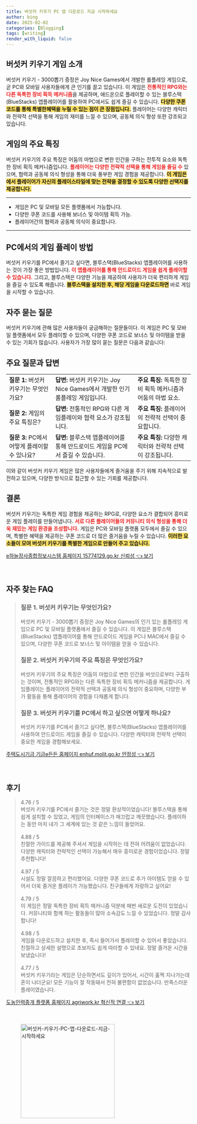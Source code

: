 ```yaml
---
title: 버섯커 키우기 PC 앱 다운로드 지금 시작하세요
author: bing
date: 2025-02-02
categories: [Blogging]
tags: [writing]
render_with_liquid: false
---
```



<h2 id='버섯커_키우기_게임소개'>버섯커 키우기 게임 소개</h2>

<p>버섯커 키우기 - 3000뽑기 증정은 Joy Nice Games에서 개발한 롤플레잉 게임으로, 곧 PC와 모바일 사용자들에게 큰 인기를 끌고 있습니다. 이 게임은 <b><span style="color: #ee2323;">전통적인 RPG와는 다른 독특한 장비 획득 메커니즘</span></b>을 제공하며, 애드온으로 플레이할 수 있는 블루스택(BlueStacks) 앱플레이어를 활용하여 PC에서도 쉽게 즐길 수 있습니다. <b><span style="background-color: #ffe066;">다양한 쿠폰 코드를 통해 특별한혜택을 누릴 수 있는 점이 큰 장점입니다.</span></b> 플레이어는 다양한 캐릭터와 전략적 선택을 통해 게임의 재미를 느낄 수 있으며, 공동체 의식 형성 또한 강조되고 있습니다.</p>

<h2 id='게임의_주요특징'>게임의 주요 특징</h2>

<p>버섯커 키우기의 주요 특징은 어둠의 마법으로 변한 인간을 구하는 전투적 요소와 독특한 장비 획득 메커니즘입니다. <b><span style="color: #ee2323;">플레이어는 다양한 전략적 선택을 통해 게임을 즐길 수</span></b> 있으며, 협력과 공동체 의식 형성을 통해 더욱 풍부한 게임 경험을 제공합니다. <b><span style="background-color: #ffe066;">이 게임은에서 플레이어가 자신의 플레이스타일에 맞는 전략을 결정할 수 있도록 다양한 선택지를 제공합니다.</span></b></p>

<hr />

<ul>
    <li>게임은 PC 및 모바일 모든 플랫폼에서 가능합니다.</li>
    <li>다양한 쿠폰 코드를 사용해 보너스 및 아이템 획득 가능.</li>
    <li>플레이어간의 협력과 공동체 의식이 중요합니다.</li>
</ul>

<hr />

<h2 id='PC에서의_게임플레이'>PC에서의 게임 플레이 방법</h2>

<p>버섯커 키우기를 PC에서 즐기고 싶다면, 블루스택(BlueStacks) 앱플레이어를 사용하는 것이 가장 좋은 방법입니다. <b><span style="color: #ee2323;">이 앱플레이어를 통해 안드로이드 게임을 쉽게 플레이할 수 있습니다.</span></b> 그리고, 블루스택은 다양한 기능을 제공하여 사용자가 더욱 편리하게 게임을 즐길 수 있도록 해줍니다. <b><span style="background-color: #ffe066;">블루스택을 설치한 후, 해당 게임을 다운로드하면</span></b> 바로 게임을 시작할 수 있습니다.</p>

<h2 id='자주_묻는_질문'>자주 묻는 질문</h2>

<p>버섯커 키우기에 관해 많은 사용자들이 궁금해하는 질문들이다. 이 게임은 PC 및 모바일 플랫폼에서 모두 플레이할 수 있으며, 다양한 쿠폰 코드로 보너스 및 아이템을 받을 수 있는 기회가 많습니다. 사용자가 가장 많이 묻는 질문은 다음과 같습니다:</p>

<h2 id='주요_질문_답변'>주요 질문과 답변</h2>

<table>
    <tr>
        <td><b>질문 1:</b> 버섯커 키우기는 무엇인가요?</td>
        <td><b>답변:</b> 버섯커 키우기는 Joy Nice Games에서 개발한 인기 롤플레잉 게임입니다.</td>
        <td><b>주요 특징:</b> 독특한 장비 획득 메커니즘과 어둠의 마법 요소.</td>
    </tr>
    <tr>
        <td><b>질문 2:</b> 게임의 주요 특징은?</td>
        <td><b>답변:</b> 전통적인 RPG와 다른 게임플레이와 협력 요소가 강조됩니다.</td>
        <td><b>주요 특징:</b> 플레이어의 전략적 선택이 중요합니다.</td>
    </tr>
    <tr>
        <td><b>질문 3:</b> PC에서 어떻게 플레이할 수 있나요?</td>
        <td><b>답변:</b> 블루스택 앱플레이어를 통해 안드로이드 게임을 PC에서 즐길 수 있습니다.</td>
        <td><b>주요 특징:</b> 다양한 캐릭터와 전략적 선택이 강조됩니다.</td>
    </tr>
</table>

<p>이와 같이 버섯커 키우기 게임은 많은 사용자들에게 즐거움을 주기 위해 지속적으로 발전하고 있으며, 다양한 방식으로 접근할 수 있는 기회를 제공합니다.</p>

<h2 id='결론'>결론</h2>

<p>버섯커 키우기는 독특한 게임 경험을 제공하는 RPG로, 다양한 요소가 결합되어 흥미로운 게임 플레이를 만들어냅니다. <b><span style="color: #ee2323;">서로 다른 플레이어들의 커뮤니티 의식 형성을 통해 더욱 재밌는 게임 환경을 조성합니다.</span></b> 게임은 PC와 모바일 플랫폼 모두에서 즐길 수 있으며, 특별한 혜택을 제공하는 쿠폰 코드로 더 많은 즐거움을 누릴 수 있습니다. <b><span style="background-color: #ffe066;">이러한 요소들이 모여 버섯커 키우기를 특별한 게임으로 만들어 주고 있습니다.</span></b></p>


<p><a class="click-button" title="e하늘장사종합정보시스템 홈페이지 15774129.go.kr 신뢰성" href="https://somered.github.io/posts/e%ED%95%98%EB%8A%98%EC%9E%A5%EC%82%AC%EC%A2%85%ED%95%A9%EC%A0%95%EB%B3%B4%EC%8B%9C%EC%8A%A4%ED%85%9C-%ED%99%88%ED%8E%98%EC%9D%B4%EC%A7%80-15774129.go.kr-%EC%8B%A0%EB%A2%B0%EC%84%B1/" rel="dofollow">e하늘장사종합정보시스템 홈페이지 15774129.go.kr 신뢰성 👈 보기</a></p><br>
<h2 id='자주_찾는_FAQ'>자주 찾는 FAQ</h2>
<div itemscope="" itemtype="https://schema.org/FAQPage"> 
<blockquote> 
<div itemscope="" itemprop="mainEntity" itemtype="https://schema.org/Question"> 
<h3 itemprop="name">질문 1. 버섯커 키우기는 무엇인가요?</h3> 
<div itemscope="" itemprop="acceptedAnswer" itemtype="https://schema.org/Answer"> 
<span itemprop="text"> 
<p>버섯커 키우기 - 3000뽑기 증정은 Joy Nice Games의 인기 있는 롤플레잉 게임으로 PC 및 모바일 플랫폼에서 즐길 수 있습니다. 이 게임은 블루스택(BlueStacks) 앱플레이어를 통해 안드로이드 게임을 PC나 MAC에서 즐길 수 있으며, 다양한 쿠폰 코드로 보너스 및 아이템을 얻을 수 있습니다.</p> 
</span> 
</div> 
</div> 
<div itemscope="" itemprop="mainEntity" itemtype="https://schema.org/Question"> 
<h3 itemprop="name">질문 2. 버섯커 키우기의 주요 특징은 무엇인가요?</h3> 
<div itemscope="" itemprop="acceptedAnswer" itemtype="https://schema.org/Answer"> 
<span itemprop="text"> 
<p>버섯커 키우기의 주요 특징은 어둠의 마법으로 변한 인간을 버섯으로부터 구출하는 것이며, 전통적인 RPG와는 다른 독특한 장비 획득 메커니즘을 제공합니다. 게임플레이는 플레이어의 전략적 선택과 공동체 의식 형성이 중요하며, 다양한 부가 활동을 통해 플레이어의 경험을 다채롭게 합니다.</p> 
</span> 
</div> 
</div> 
<div itemscope="" itemprop="mainEntity" itemtype="https://schema.org/Question"> 
<h3 itemprop="name">질문 3. 버섯커 키우기를 PC에서 하고 싶으면 어떻게 하나요?</h3> 
<div itemscope="" itemprop="acceptedAnswer" itemtype="https://schema.org/Answer"> 
<span itemprop="text"> 
<p>버섯커 키우기를 PC에서 즐기고 싶다면, 블루스택(BlueStacks) 앱플레이어를 사용하여 안드로이드 게임을 즐길 수 있습니다. 다양한 캐릭터와 전략적 선택이 중요한 게임을 경험해보세요.</p> 
</span> 
</div> 
</div> 
</blockquote> 
</div>
<p><a class="click-button" title="주택도시기금 기금e든든 홈페이지 enhuf.molit.go.kr 안정성" href="https://somered.github.io/posts/%EC%A3%BC%ED%83%9D%EB%8F%84%EC%8B%9C%EA%B8%B0%EA%B8%88-%EA%B8%B0%EA%B8%88e%EB%93%A0%EB%93%A0-%ED%99%88%ED%8E%98%EC%9D%B4%EC%A7%80-enhuf.molit.go.kr-%EC%95%88%EC%A0%95%EC%84%B1/" rel="dofollow">주택도시기금 기금e든든 홈페이지 enhuf.molit.go.kr 안정성 👈 보기</a></p><br>
<h2 id='후기'>후기</h2>
<div itemscope itemtype="https://schema.org/Product">
  <blockquote>
  <div itemprop="review" itemscope itemtype="https://schema.org/Review">
      <div itemprop="reviewRating" itemscope itemtype="https://schema.org/Rating"> <span itemprop="ratingValue">4.76</span> / <span itemprop="bestRating">5</span> </div>
      <span itemprop="reviewBody">버섯커 키우기를 PC에서 즐기는 것은 정말 환상적이었습니다! 블루스택을 통해 쉽게 설치할 수 있었고, 게임의 인터페이스가 매끄럽고 깨끗했습니다. 플레이하는 동안 마치 내가 그 세계에 있는 것 같은 느낌이 들었어요.</span>
  </div>
  <br>
  <div itemprop="review" itemscope itemtype="https://schema.org/Review">
      <div itemprop="reviewRating" itemscope itemtype="https://schema.org/Rating"> <span itemprop="ratingValue">4.88</span> / <span itemprop="bestRating">5</span> </div>
      <span itemprop="reviewBody">친절한 가이드를 제공해 주셔서 게임을 시작하는 데 전혀 어려움이 없었습니다. 다양한 캐릭터와 전략적인 선택이 가능해서 매우 흥미로운 경험이었습니다. 정말 추천합니다!</span>
  </div>
  <br>
  <div itemprop="review" itemscope itemtype="https://schema.org/Review">
      <div itemprop="reviewRating" itemscope itemtype="https://schema.org/Rating"> <span itemprop="ratingValue">4.97</span> / <span itemprop="bestRating">5</span> </div>
      <span itemprop="reviewBody">시설도 정말 깔끔하고 편리했어요. 다양한 쿠폰 코드로 추가 아이템도 얻을 수 있어서 더욱 즐거운 플레이가 가능했습니다. 친구들에게 자랑하고 싶어요!</span>
  </div>
  <br>
  <div itemprop="review" itemscope itemtype="https://schema.org/Review">
      <div itemprop="reviewRating" itemscope itemtype="https://schema.org/Rating"> <span itemprop="ratingValue">4.79</span> / <span itemprop="bestRating">5</span> </div>
      <span itemprop="reviewBody">이 게임은 정말 독특한 장비 획득 메커니즘 덕분에 매번 새로운 도전이 있었습니다. 커뮤니티와 함께 하는 활동들이 많아 소속감도 느낄 수 있었습니다. 정말 감사합니다!</span>
  </div>
  <br>
  <div itemprop="review" itemscope itemtype="https://schema.org/Review">
      <div itemprop="reviewRating" itemscope itemtype="https://schema.org/Rating"> <span itemprop="ratingValue">4.98</span> / <span itemprop="bestRating">5</span> </div>
      <span itemprop="reviewBody">게임을 다운로드하고 설치한 후, 즉시 들어가서 플레이할 수 있어서 좋았습니다. 친절하고 상세한 설명으로 초보자도 쉽게 따라할 수 있네요. 정말 즐거운 시간을 보냈습니다!</span>
  </div>
  <br>
  <div itemprop="review" itemscope itemtype="https://schema.org/Review">
      <div itemprop="reviewRating" itemscope itemtype="https://schema.org/Rating"> <span itemprop="ratingValue">4.77</span> / <span itemprop="bestRating">5</span> </div>
      <span itemprop="reviewBody">버섯커 키우기라는 게임은 단순하면서도 깊이가 있어서, 시간이 훌쩍 지나가는데 혼이 나더군요! 모든 기능이 잘 작동돼서 전혀 불편함이 없었습니다. 만족스러운 플레이였습니다.</span>
  </div>
  </blockquote>
</div>
<p><a class="click-button" title="도농인력중개 플랫폼 홈페이지 agriwork.kr 혁신적 연결" href="https://somered.github.io/posts/%EB%8F%84%EB%86%8D%EC%9D%B8%EB%A0%A5%EC%A4%91%EA%B0%9C-%ED%94%8C%EB%9E%AB%ED%8F%BC-%ED%99%88%ED%8E%98%EC%9D%B4%EC%A7%80-agriwork.kr-%ED%98%81%EC%8B%A0%EC%A0%81-%EC%97%B0%EA%B2%B0/" rel="dofollow">도농인력중개 플랫폼 홈페이지 agriwork.kr 혁신적 연결 👈 보기</a></p><br>
<figure class="image"><img src="https://somered.github.io/assets/img/thumbnail/버섯커-키우기-PC-앱-다운로드-지금-시작하세요.webp" alt="버섯커-키우기-PC-앱-다운로드-지금-시작하세요" width="256" height="256"></figure>